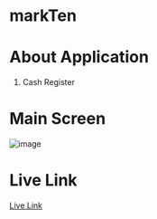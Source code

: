 # markTen

# About Application

1. Cash Register

# Main Screen

![image](https://res.cloudinary.com/debo7pflq/image/upload/v1662190516/Screenshot_1498_wy0vdn.png)

# Live Link

[Live Link]()

